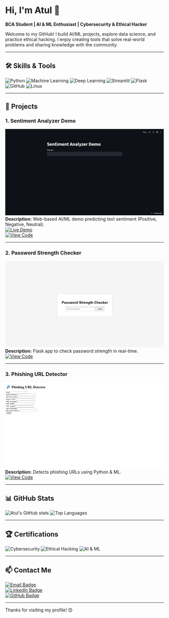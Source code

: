# Hi, I'm Atul 👋

**BCA Student | AI & ML Enthusiast | Cybersecurity & Ethical Hacker**

Welcome to my GitHub! I build AI/ML projects, explore data science, and practice ethical hacking. I enjoy creating tools that solve real-world problems and sharing knowledge with the community.

---

## 🛠️ Skills & Tools

![Python](https://img.shields.io/badge/Python-3776AB?style=for-the-badge&logo=python&logoColor=white)
![Machine Learning](https://img.shields.io/badge/Machine_Learning-F7931E?style=for-the-badge&logo=tensorflow&logoColor=white)
![Deep Learning](https://img.shields.io/badge/Deep_Learning-FF6F61?style=for-the-badge)
![Streamlit](https://img.shields.io/badge/Streamlit-FF4B4B?style=for-the-badge&logo=streamlit&logoColor=white)
![Flask](https://img.shields.io/badge/Flask-000000?style=for-the-badge&logo=flask&logoColor=white)
![GitHub](https://img.shields.io/badge/GitHub-181717?style=for-the-badge&logo=github&logoColor=white)
![Linux](https://img.shields.io/badge/Linux-FCC624?style=for-the-badge&logo=linux&logoColor=black)

---

## 📂 Projects

### 1. Sentiment Analyzer Demo
![Sentiment Analyzer](images/project1.png)  
**Description:** Web-based AI/ML demo predicting text sentiment (Positive, Negative, Neutral).  
[![Live Demo](https://img.shields.io/badge/Streamlit-Live%20Demo-orange?style=for-the-badge&logo=streamlit)](https://sentiment-analyzer-demo-3nihrefzwyhm49xgetgwuu.streamlit.app/)  
[![View Code](https://img.shields.io/badge/GitHub-Code-blue?style=for-the-badge&logo=github)](https://github.com/atuli93/sentiment-analyzer-demo)


---


### 2. Password Strength Checker
![Password Strength Checker](images/project2.png)  
**Description:** Flask app to check password strength in real-time.  
[![View Code](https://img.shields.io/badge/GitHub-Code-blue?style=for-the-badge&logo=github)](https://github.com/atuli93/Password-Strength-Checker)


---


### 3. Phishing URL Detector
![BlockAssist Guide](images/project3.png)  
**Description:** Detects phishing URLs using Python & ML.  
[![View Code](https://img.shields.io/badge/GitHub-Code-blue?style=for-the-badge&logo=github)](https://github.com/atuli93/phishing-url-detector)


---

## 📊 GitHub Stats
![Atul's GitHub stats](https://github-readme-stats.vercel.app/api?username=atuli93&show_icons=true&theme=radical)
![Top Languages](https://github-readme-stats.vercel.app/api/top-langs/?username=atuli93&layout=compact&theme=radical)

---

## 🏆 Certifications
![Cybersecurity](https://img.shields.io/badge/Cybersecurity-Certified-green?style=for-the-badge)
![Ethical Hacking](https://img.shields.io/badge/Ethical_Hacking-Certified-blue?style=for-the-badge)
![AI & ML](https://img.shields.io/badge/AI_ML-Certified-orange?style=for-the-badge)

---

## 📫 Contact Me
[![Email Badge](https://img.shields.io/badge/Email-atul70884@gmail.com-c14438?style=for-the-badge&logo=gmail&logoColor=white)](mailto:atul70884@gmail.com)  
[![LinkedIn Badge](https://img.shields.io/badge/LinkedIn-Atul-blue?style=for-the-badge&logo=linkedin&logoColor=white)](https://www.linkedin.com/in/atuli93/)  
[![GitHub Badge](https://img.shields.io/badge/GitHub-Atul-black?style=for-the-badge&logo=github&logoColor=white)](https://github.com/atuli93)

---

Thanks for visiting my profile! 😊
